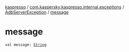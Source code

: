 [kaspresso](../../index.md) / [com.kaspersky.kaspresso.internal.exceptions](../index.md) / [AdbServerException](index.md) / [message](./message.md)

# message

`val message: `[`String`](https://kotlinlang.org/api/latest/jvm/stdlib/kotlin/-string/index.html)